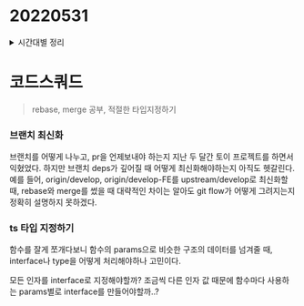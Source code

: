 # 20220531

<details>
<summary>시간대별 정리</summary>

### 아침

rebase 공부

merge 공부,, 아직 잘 모르겟음

### 오전

계획 세우기

### 오후

pr제출

### 저녁

pr피드백 및 canvas 차트 그리기

</details>

# 코드스쿼드

> rebase, merge 공부, 적절한 타입지정하기

### 브랜치 최신화

브랜치를 어떻게 나누고, pr을 언제보내야 하는지 지난 두 달간 토이 프로젝트를 하면서 익혔었다. 하지만 브랜치 deps가 깊어질 때 어떻게 최신화해야하는지 아직도 헷갈린다. 예를 들어, origin/develop, origin/develop-FE를 upstream/develop로 최신화할 때, rebase와 merge를 썼을 때 대략적인 차이는 알아도 git flow가 어떻게 그려지는지 정확히 설명하지 못하겠다.

### ts 타입 지정하기

함수를 잘게 쪼개다보니 함수의 params으로 비슷한 구조의 데이터를 넘겨줄 때, interface나 type을 어떻게 처리해야하나 고민이다.

모든 인자를 interface로 지정해야할까? 조금씩 다른 인자 값 때문에 함수마다 사용하는 params별로 interface를 만들어야할까..?
